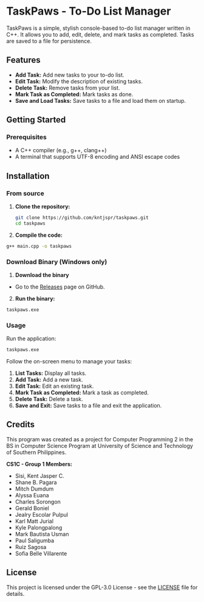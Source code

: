 # TaskPaws - To-Do List Manager

TaskPaws is a simple, stylish console-based to-do list manager written in C++. It allows you to add, edit, delete, and mark tasks as completed. Tasks are saved to a file for persistence.

## Features

- **Add Task:** Add new tasks to your to-do list.
- **Edit Task:** Modify the description of existing tasks.
- **Delete Task:** Remove tasks from your list.
- **Mark Task as Completed:** Mark tasks as done.
- **Save and Load Tasks:** Save tasks to a file and load them on startup.

## Getting Started

### Prerequisites

- A C++ compiler (e.g., g++, clang++)
- A terminal that supports UTF-8 encoding and ANSI escape codes

## Installation
### From source
1. **Clone the repository:**
   ```sh
   git clone https://github.com/kntjspr/taskpaws.git
   cd taskpaws
   ```

2. **Compile the code:**
```sh
g++ main.cpp -o taskpaws
```
### Download Binary (Windows only)
1. **Download the binary**

- Go to the [Releases](https://github.com/kntjspr/taskpaws/releases) page on GitHub.

2. **Run the binary:**
```sh
taskpaws.exe
```

### Usage

Run the application:
```sh
taskpaws.exe
```

Follow the on-screen menu to manage your tasks:

1. **List Tasks:** Display all tasks.
2. **Add Task:** Add a new task.
3. **Edit Task:** Edit an existing task.
4. **Mark Task as Completed:** Mark a task as completed.
5. **Delete Task:** Delete a task.
6. **Save and Exit:** Save tasks to a file and exit the application.



## Credits

This program was created as a project for Computer Programming 2 in the BS in Computer Science Program at University of Science and Technology of Southern Philippines.

**CS1C - Group 1 Members:**
- Sisi, Kent Jasper C.
- Shane B. Pagara
- Mitch Dumdum
- Alyssa Euana
- Charles Sorongon
- Gerald Boniel
- Jealry Escolar Pulpul
- Karl Matt Jurial
- Kyle Palongpalong
- Mark Bautista Usman
- Paul Saligumba
- Ruiz Sagosa
- Sofia Belle Villarente




## License

This project is licensed under the GPL-3.0 License - see the [LICENSE](LICENSE) file for details.
